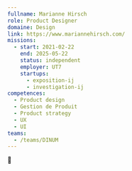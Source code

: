 ```yaml
---
fullname: Marianne Hirsch
role: Product Designer
domaine: Design
link: https://www.mariannehirsch.com/
missions:
  - start: 2021-02-22
    end: 2025-05-22
    status: independent
    employer: UT7
    startups:
      - exposition-ij
      - investigation-ij
competences:
  - Product design
  - Gestion de Produit
  - Product strategy
  - UX
  - UI
teams:
  - /teams/DINUM
---
```

🌻